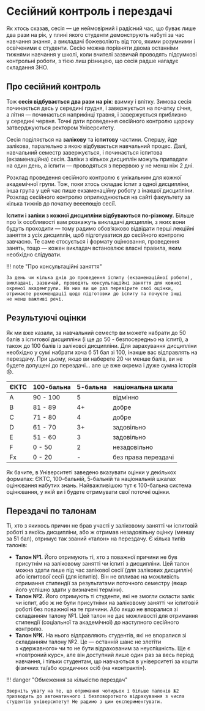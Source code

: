 # Сесійний контроль і перездачі

Як хтось сказав, сесія — це неймовірний і радісний час, що буває лише два рази на рік, у плині якого студенти демонструють набуті за час навчання знання, а викладачі божеволіють від того, якими розумними і освіченими є студенти. Сесію можна порівняти двома останніми тижнями навчання у школі, коли вчителі зазвичай проводять підсумкові контрольні роботи, з тією лиш різницею, що сесія радше нагадує складання ЗНО.

## Про сесійний контроль
Тож **сесія відбувається два рази на рік**: взимку і влітку. Зимова сесія починається десь у середині грудня, і завержується на початку січня, а літня — починається наприкінці травня, і завержується приблизно у середині червня. Точні дати проведення сесійного контролю щороку затверджуються ректором Університету.

Сесія поділяється на **залікову** та **іспитову** частини. Спершу, йде залікова, паралельно з якою відбувається навчальний процес. Далі, навчальний семестр завержується, і починається іспитова (екзаменаційна) сесія. Заліки з кількох дисциплін можуть припадати на один день, а іспити — проводяться з перервою у не менш ніж 2 дні.

Розклад проведення сесійного контролю є унікальним для кожної академічної групи. Тож, поки хтось складає іспит з одної дисципліни, інша група у цей час пише екзаменаційну роботу з інакшої дисципліни. Розклад сесійного контролю оприлюднюється на сайті факультету за кілька тижнів до початку ~~веселощів~~ сесії.

**Іспити і заліки з кожної дисципліни відбуваються по-різному.** Більше про їх особливості вам розкажуть викладачі дисциплін, з яких вони будуть проходити — тому радимо обов’язково відвідати перші лекційні заняття з усіх дисциплін, щоб підготуватися до сесійного контролю завчасно. Те саме стосується і формату оцінювання, проведення занять, тощо — кожен викладач встановлює власні правила, яким необхідно слідувати.

!!! note "Про консультаційні заняття"

    За день чи кілька днів до проведення іспиту (екзаменаційної роботи), викладачі, зазвичай, проводять консультаційні заняття для кожної окремої академгрупи. На них ви ще раз перевірите свої оцінки, отримаєте рекомендації щодо підготовки до іспиту та почуєте інші не менш важливі речі.

## Результуючі оцінки
Як ми вже казали, за навчальний семестр ви можете набрати до 50 балів з іспитової дисципліни (і ще до 50 - безпосередньо на іспиті), а також до 100 балів із залікової дисципліни. Для зарахування дисципліни необхідно у сумі набрати хоча б 51 бал зі 100, інакше вас відправлять на перездачу. При цьому, якщо ви наберете 20 чи менше балів, ви не будете допущені до перездачі... але це вже окрема і дуже сумна історія :disappointed:.

| ЄКТС | 100-бальна | 5-бальна |  національна шкала  |
| ---- | ---------- | -------- | ------------------- |
|  A   |  90 - 100  |    5     | відмінно            |
|  B   |  81 - 89   |    4+    | добре               |
|  C   |  71 - 80   |    4     | добре               |
|  D   |  61 - 70   |    3+    | задовільно          |
|  E   |  51 - 60   |    3     | задовільно          |
|  F   |   0 - 50   |    2     | незадовільно        |
|  Fx  |   0 - 20   |    -     | без права перездачі |

Як бачите, в Університеті заведено вказувати оцінки у декількох форматах: ЄКТС, 100-бальній, 5-бальній та національній шкалах оцінювання набутих знань. Найважливішою тут є 100-бальна система оцінювання, у якій ви і будете отримувати свої поточні оцінки.

## Перездачі по талонам
Ті, хто з якихось причин не брав участі у заліковому занятті чи іспитовій роботі з якоїсь дисципліни, або ж отримав незадовільну оцінку (меншу за 51 бал), отримує так званий «талон» на перездачу. Є кілька типів талонів:

- **Талон №1.** Його отримують ті, хто з поважної причини не був присутнім на заліковому занятті чи іспиті з дисципліни. Цей талон можна здати лише під час залікової сесії (для залікових дисциплін) або іспитової сесії (для іспитів). Він не впливає на можливість отримання стипендії за результатами поточного семестру (якщо його успішно здати у визначені терміни).
- **Талон №2.** Його отримують ті студенти, які не змогли скласти залік чи іспит, або ж не були присутніми на заліковому занятті чи іспитовій роботі без поважної на те причини. Або якщо не впоралися зі складанням талону №1. Цей талон не дає можливості для отримання стипендії (соціальної та академічної) до наступного сесійного контролю.
- **Талон №К.** На нього відправляють студентів, які не впоралися зі складанням талону №2. Це — останній шанс не злетіти з «державного» чи то не бути відрахованим за неуспішність. Ще є «повтроний курс», але він доступний лише один раз за весь період навчання, і тільки студентам, що навчаються в університеті за кошти фізичних та/або юридичних осіб (на «контракті»).

!!! danger "Обмеження за кількістю перездач"

    Зверніть увагу на те, що отримання чотирьох і більше талонів №2 призводить до автоматичного і безповоротного відрахування з числа студентів університету! Не радимо з цим експериментувати.
